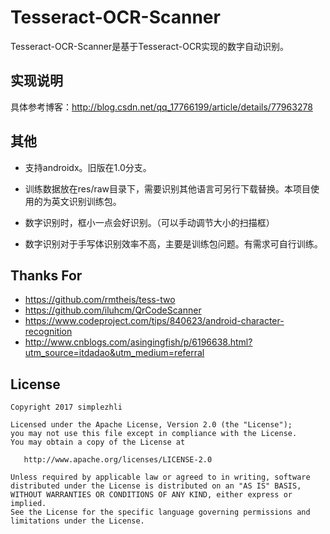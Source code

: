 # Tesseract-OCR-Scanner

Tesseract-OCR-Scanner是基于Tesseract-OCR实现的数字自动识别。


## 实现说明

具体参考博客：http://blog.csdn.net/qq_17766199/article/details/77963278

## 其他

- 支持androidx。旧版在1.0分支。

- 训练数据放在res/raw目录下，需要识别其他语言可另行下载替换。本项目使用的为英文识别训练包。

- 数字识别时，框小一点会好识别。（可以手动调节大小的扫描框）

- 数字识别对于手写体识别效率不高，主要是训练包问题。有需求可自行训练。

## Thanks For

- https://github.com/rmtheis/tess-two
- https://github.com/iluhcm/QrCodeScanner
- https://www.codeproject.com/tips/840623/android-character-recognition
- http://www.cnblogs.com/asingingfish/p/6196638.html?utm_source=itdadao&utm_medium=referral

## License

	Copyright 2017 simplezhli

    Licensed under the Apache License, Version 2.0 (the "License");
    you may not use this file except in compliance with the License.
    You may obtain a copy of the License at

       http://www.apache.org/licenses/LICENSE-2.0

    Unless required by applicable law or agreed to in writing, software
    distributed under the License is distributed on an "AS IS" BASIS,
    WITHOUT WARRANTIES OR CONDITIONS OF ANY KIND, either express or implied.
    See the License for the specific language governing permissions and
    limitations under the License.

